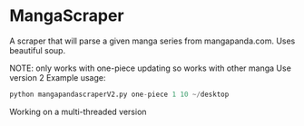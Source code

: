 MangaScraper
============

A scraper that will parse a given manga series from mangapanda.com.
Uses beautiful soup.

NOTE: only works with one-piece updating so works with other manga 
Use version 2
Example usage:
```python
python mangapandascraperV2.py one-piece 1 10 ~/desktop
```

Working on a multi-threaded version
